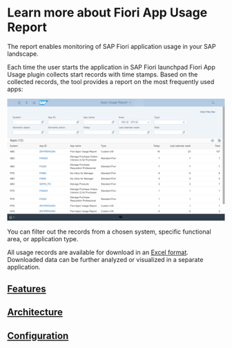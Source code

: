 # Learn more about Fiori App Usage Report

The report enables monitoring of SAP Fiori application usage in your SAP landscape.

Each time the user starts the application in SAP Fiori launchpad Fiori App Usage plugin collects start records with time stamps. Based on the collected records, the tool provides a report on the most frequently used apps:

[![](res/fa.png)](res/fa.png)

You can filter out the records from a chosen system, specific functional area, or application type.

All usage records are available for download in an [Excel format](FPS01/features/posts/recexp.md). Downloaded data can be further analyzed or visualized in a separate application.

## [Features](FPS01/features/index.md)

## [Architecture](arch/architecture.md)

## [Configuration](FPS01/conf.md)






